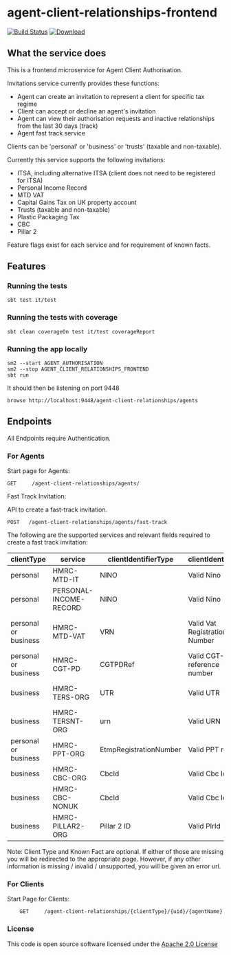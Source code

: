 
# agent-client-relationships-frontend

[![Build Status](https://travis-ci.org/hmrc/agent-client-relationships-frontend.svg)](https://travis-ci.org/hmrc/agent-client-relationships-frontend) [ ![Download](https://api.bintray.com/packages/hmrc/releases/agent-client-relationships-frontend/images/download.svg) ](https://bintray.com/hmrc/releases/agent-client-relationships-frontend/_latestVersion)

## What the service does
This is a frontend microservice for Agent Client Authorisation.

Invitations service currently provides these functions:
- Agent can create an invitation to represent a client for specific tax regime
- Client can accept or decline an agent's invitation
- Agent can view their authorisation requests and inactive relationships from the last 30 days (track)
- Agent fast track service

Clients can be 'personal' or 'business' or 'trusts' (taxable and non-taxable).

Currently this service supports the following invitations:
- ITSA, including alternative ITSA (client does not need to be registered for ITSA)
- Personal Income Record
- MTD VAT
- Capital Gains Tax on UK property account
- Trusts (taxable and non-taxable)
- Plastic Packaging Tax
- CBC
- Pillar 2

Feature flags exist for each service and for requirement of known facts.

## Features

### Running the tests

    sbt test it/test

### Running the tests with coverage

    sbt clean coverageOn test it/test coverageReport

### Running the app locally

    sm2 --start AGENT_AUTHORISATION
    sm2 --stop AGENT_CLIENT_RELATIONSHIPS_FRONTEND
    sbt run

It should then be listening on port 9448

    browse http://localhost:9448/agent-client-relationships/agents

## Endpoints
All Endpoints require Authentication.

### For Agents

Start page for Agents:

    GET   	/agent-client-relationships/agents/

Fast Track Invitation:

API to create a fast-track invitation.

```
POST   /agent-client-relationships/agents/fast-track
```

The following are the supported services and relevant fields required to create a fast track invitation:

|clientType| service                | clientIdentifierType   | clientIdentifier              |knownFact|
|--------|------------------------|------------------------|-------------------------------|-------|
|personal| HMRC-MTD-IT            | NINO                   | Valid Nino                    |Postcode|
|personal| PERSONAL-INCOME-RECORD | NINO                   | Valid Nino                    |Date of Birth|
|personal or business| HMRC-MTD-VAT           | VRN                    | Valid Vat Registration Number |Date of Client's VAT Registration|
|personal or business| HMRC-CGT-PD            | CGTPDRef               | Valid CGT-PD reference number |Postcode|
|business| HMRC-TERS-ORG          | UTR                    | Valid UTR                     |Date of trust registration|
|business| HMRC-TERSNT-ORG        | urn                    | Valid URN                     |Date of trust registration|
|personal or business| HMRC-PPT-ORG           | EtmpRegistrationNumber | Valid PPT ref                 |Date of registration|
|business| HMRC-CBC-ORG       | CbcId                  | Valid Cbc Id                  |Date of registration|
|business| HMRC-CBC-NONUK       | CbcId                  | Valid Cbc Id                  |Date of registration|
|business| HMRC-PILLAR2-ORG       | Pillar 2 ID            | Valid PlrId                   |Date of registration|


Note: Client Type and Known Fact are optional. If either of those are missing you will be redirected to the appropriate page. However, if any other information is missing / invalid / unsupported, you will be given an error url.

### For Clients

Start Page for Clients:

```
    GET     /agent-client-relationships/{clientType}/{uid}/{agentName}

```

### License

This code is open source software licensed under the [Apache 2.0 License]("http://www.apache.org/licenses/LICENSE-2.0.html")



